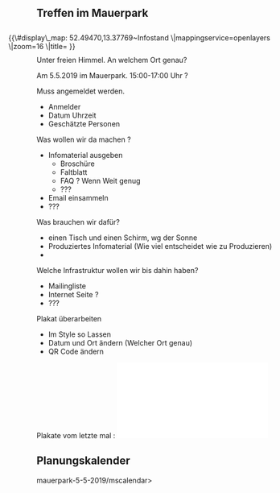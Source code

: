 Treffen im Mauerpark
--------------------

<div style=" padding: 5px; margin: 5px; float: right; width: 550px; ">
{{\#display\_map: 52.49470,13.37769~Infostand
\|mappingservice=openlayers \|zoom=16
\|title=<http://www.kollektivbar-es.de/> }}

</div>
Unter freien Himmel. An welchem Ort genau?

Am 5.5.2019 im Mauerpark. 15:00-17:00 Uhr ?

Muss angemeldet werden.

-   Anmelder
-   Datum Uhrzeit
-   Geschätzte Personen

Was wollen wir da machen ?

-   Infomaterial ausgeben
    -   Broschüre
    -   Faltblatt
    -   FAQ ? Wenn Weit genug
    -   ???
-   Email einsammeln
-   ???

Was brauchen wir dafür?

-   einen Tisch und einen Schirm, wg der Sonne
-   Produziertes Infomaterial (Wie viel entscheidet wie zu Produzieren)
-   

Welche Infrastruktur wollen wir bis dahin haben?

-   Mailingliste
-   Internet Seite ?
-   ???

Plakat überarbeiten

-   Im Style so Lassen
-   Datum und Ort ändern (Welcher Ort genau)
-   QR Code ändern

Plakate vom letzte mal :
![mini\|center](Plakat-Neuköln.pdf "fig:mini|center")

Planungskalender
----------------

<mscalendar>mauerpark-5-5-2019/mscalendar&gt;
